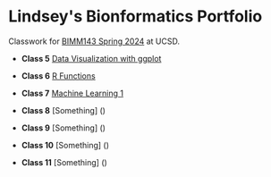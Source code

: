 # Lindsey's Bionformatics Portfolio 

Classwork for [BIMM143 Spring 2024](https://bioboot.github.io/bimm143_S24/) at UCSD.

- **Class 5** [Data Visualization with ggplot](https://github.com/lindseychina/bimm143_github/blob/main/Lab%205/Class5.md)
  
- **Class 6** [R Functions](https://github.com/lindseychina/bimm143_github/blob/main/Lab%206/Lab%206.md)
  
- **Class 7** [Machine Learning 1](https://github.com/lindseychina/bimm143_github/blob/main/Lab%207/Lab%207.md)

- **Class 8** [Something] ()
  
- **Class 9** [Something] ()
  
- **Class 10** [Something] ()
  
- **Class 11** [Something] ()
